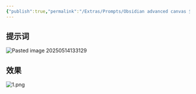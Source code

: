 ```yaml
---
{"publish":true,"permalink":"/Extras/Prompts/Obsidian advanced canvas 生成.md","created":"2025-05-14","modified":"2025-05-26","published":"2025-07-11T16:02:04.322+08:00","tags":["prompts"],"cssclasses":""}
---
```



## 提示词

![Pasted image 20250514133129](https://pub-pic.oldwinter.top/2025/06/77e4fee444a6a0b16f61d1798f677816.png)

## 效果


![1.png](https://pub-pic.oldwinter.top/2025/05/dbd9219d326e92d059ddead184a29a0f.png)
